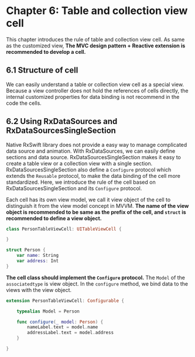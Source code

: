 # Chapter 6: Table and collection view cell

This chapter introduces the rule of table and collection view cell.
As same as the customized view, **The MVC design pattern + Reactive extension is recommended to develop a cell.**

## 6.1 Structure of cell

We can easily understand a table or collection view cell as a special view.
Because a view controller does not hold the references of cells directly, the internal customized properties for data binding is not recommend in the code the cells.

## 6.2 Using RxDataSources and RxDataSourcesSingleSection

Native RxSwift library does not provide a easy way to manage complicated data source and animation.
With RxDataSources, we can easily define sections and data source.
RxDataSourcesSingleSection makes it easy to create a table view or a collection view with a single section.
RxDataSourcesSingleSection also define a `Configure` protocol which extends the `Reusable` protocol, to make the data binding of the cell more standardized.
Here, we introduce the rule of the cell based on RxDataSourcesSingleSection and its `Configure` protocol.

Each cell has its own view model, we call it view object of the cell to distinguish it from the view model concept in MVVM.
**The name of the view object is recommended to be same as the prefix of the cell, and `struct` is recommended to define a view object.**

```swift
class PersonTableViewCell: UITableViewCell {

}

struct Person {
    var name: String
    var address: Int
}
```

**The cell class should implement the `Configure` protocol.**
The `Model` of the `associatedtype` is view object.
In the `configure` method, we bind data to the views with the view object.

```swift
extension PersonTableViewCell: Configurable {

    typealias Model = Person

    func configure(_ model: Person) {
        nameLabel.text = model.name
        addressLabel.text = model.address
    }

}
```
